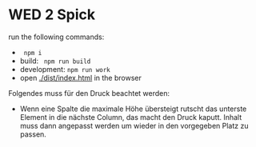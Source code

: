 # WED 2 Spick 
run the following commands: 
- `` npm i``
- build: `` npm run build``
- development: `` npm run work ``
- open [./dist/index.html](./dist/index.html) in the browser

Folgendes muss für den Druck beachtet werden: 
- Wenn eine Spalte die maximale Höhe übersteigt rutscht das unterste Element in die nächste Column, das macht den Druck kaputt. Inhalt muss dann angepasst werden um wieder in den vorgegeben Platz zu passen. 